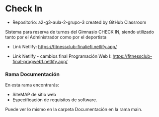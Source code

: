 # Check In

* Repositorio: a2-g3-aula-2-grupo-3 created by GitHub Classroom

Sistema para reserva de turnos del Gimnasio CHECK IN, siendo utilizado tanto por el Administrador como por el deportista

* Link Netlify: https://fitnessclub-finaliefi.netlify.app/

* Link Netlify - cambios final Programación Web I: https://fitnessclub-final-progweb1.netlify.app/

### Rama Documentación

En esta rama encontrarás:

* SiteMAP de sitio web 
* Especificación de requisitos de software.

Puede ver lo mismo en la carpeta Documentación en la rama main.
